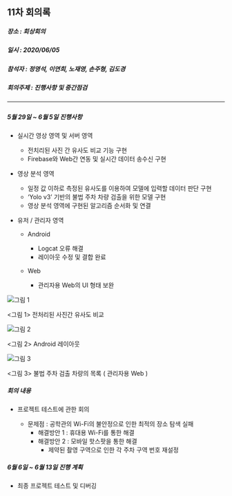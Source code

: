 ## 11차 회의록 

##### 장소 :  회상회의

##### 일시 : 2020/06/05

##### 참석자 : 정영석, 이연희, 노재영, 손주형, 김도경

##### 회의주제 :  진행사항 및 중간점검

---

##### 

##### 5월 29일 ~ 6월 5일 진행사항

- 실시간 영상 영역 및 서버 영역

  - 전치리된 사진 간 유사도 비교 기능 구현
  - Firebase와 Web간 연동 및 실시간 데이터 송수신 구현

- 영상 분석 영역

  -  일정 값 이하로 측정된 유사도를 이용하여 모델에 입력할 데이터 판단 구현
  -   ‘Yolo v3’ 기반의 불법 주차 차량 검출을 위한 모델 구현
  -  영상 분석 영역에 구현된 알고리즘 순서화 및 연결

- 유저 / 관리자 영역

  - Android

    - Logcat 오류 해결
    - 레이아웃 수정 및 결합 완료

  - Web 

    - 관리자용 Web의 UI 형태 보완

      

![그림 1](https://github.com/YeongSeokJeong/smart_parking_lot/blob/master/img/전처리된사진간유사도비교.png)

<그림 1>  전처리된 사진간 유사도 비교



![그림 2](https://github.com/YeongSeokJeong/smart_parking_lot/blob/master/img/어플리케이션사용자인터페이스.PNG)

<그림 2> Android 레이아웃



![그림 3](https://github.com/YeongSeokJeong/smart_parking_lot/blob/master/img/웹2.png)

<그림 3>  불법 주차 검출 차량의 목록 ( 관리자용 Web )



##### 회의 내용

- 프로젝트 테스트에 관한 회의

  - 문제점 : 공학관의 Wi-Fi의 불안정으로 인한 최적의 장소 탐색 실패
    - 해결방안 1 : 휴대용 Wi-Fi를 통한 해결
    - 해결방안 2 : 모바일 핫스팟을 통한 해결
      - 제약된 촬영 구역으로 인한 각 주차 구역 번호 재설정

  

##### 6월 6일 ~ 6월 13일 진행 계획

- 최종 프로젝트 테스트 및 디버깅